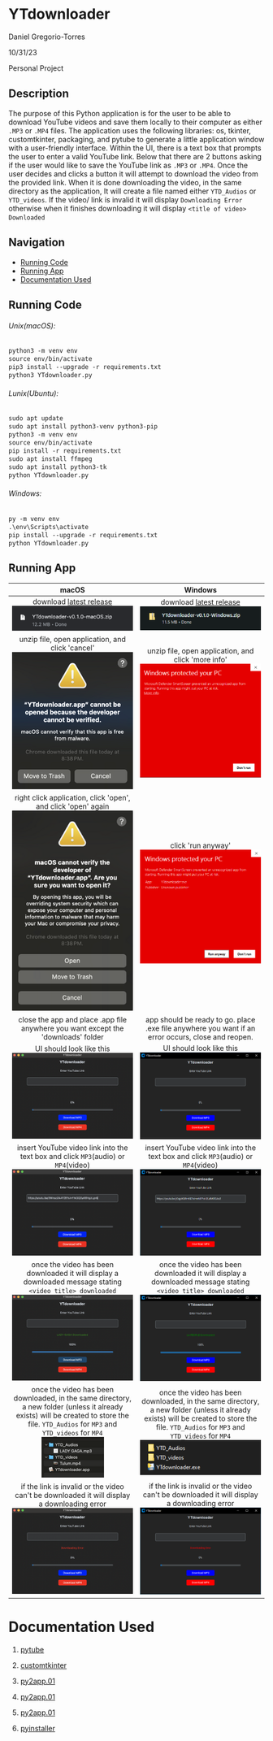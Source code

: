 # YTdownloader

Daniel Gregorio-Torres

10/31/23

Personal Project

## Description

The purpose of this Python application is for the user to be able to download YouTube videos and save them locally to their computer as either `.MP3` or `.MP4` files. The application uses the following libraries: os, tkinter, customtkinter, packaging, and pytube to generate a little application window with a user-friendly interface. Within the UI, there is a text box that prompts the user to enter a valid YouTube link. Below that there are 2 buttons asking if the user would like to save the YouTube link as `.MP3` or `.MP4`. Once the user decides and clicks a button it will attempt to download the video from the provided link. When it is done downloading the video, in the same directory as the application, It will create a file named either `YTD_Audios` or `YTD_videos`. If the video/ link is invalid it will display `Downloading Error` otherwise when it finishes downloading it will display `<title of video> Downloaded`

## Navigation

- [Running Code](#running-code)
- [Running App](#running-app)
- [Documentation Used](#documentation-used)

## Running Code

###### Unix(macOS):

```shell
python3 -m venv env
source env/bin/activate
pip3 install --upgrade -r requirements.txt
python3 YTdownloader.py
```

###### Lunix(Ubuntu):
```shell
sudo apt update
sudo apt install python3-venv python3-pip
python3 -m venv env
source env/bin/activate
pip install -r requirements.txt
sudo apt install ffmpeg
sudo apt install python3-tk
python YTdownloader.py
```

###### Windows:

```shell
py -m venv env
.\env\Scripts\activate
pip install --upgrade -r requirements.txt
python YTdownloader.py
```

## Running App

|                                                                                                           macOS                                                                                                            |                                                                                                          Windows                                                                                                           |
| :------------------------------------------------------------------------------------------------------------------------------------------------------------------------------------------------------------------------: | :------------------------------------------------------------------------------------------------------------------------------------------------------------------------------------------------------------------------: |
|                                                       download [latest release](https://github.com/iwnl-daniel/YTdownloader/releases)<br>![](/imgs/download_mac.png)                                                       |                                                       download [latest release](https://github.com/iwnl-daniel/YTdownloader/releases)<br>![](/imgs/download_win.png)                                                       |
|                                                                       unzip file, open application, and click 'cancel'<br>![](/imgs/pcrisk_mac.png)                                                                        |                                                                      unzip file, open application, and click 'more info'<br>![](/imgs/pcrisk_win.png)                                                                      |
|                                                               right click application, click 'open', and click 'open' again<br>![](/imgs/run_anyway_mac.png)                                                               |                                                                                    click 'run anyway'<br>![](/imgs/run_anyway_win.png)                                                                                     |
|                                                                     close the app and place .app file anywhere you want except the 'downloads' folder                                                                      |                                                             app should be ready to go. place .exe file anywhere you want if an error occurs, close and reopen.                                                             |
|                                                                                    UI should look like this<br>![](/imgs/appUI_mac.png)                                                                                    |                                                                                    UI should look like this<br>![](/imgs/appUI_win.png)                                                                                    |
|                                                     insert YouTube video link into the text box and click `MP3`(audio) or `MP4`(video)<br>![](/imgs/enterlink_mac.png)                                                     |                                                     insert YouTube video link into the text box and click `MP3`(audio) or `MP4`(video)<br>![](/imgs/enterlink_win.png)                                                     |
|                                      once the video has been downloaded it will display a downloaded message stating `<video title> downloaded`<br>![](/imgs/vid_downloaded_mac.png)                                       |                                      once the video has been downloaded it will display a downloaded message stating `<video title> downloaded`<br>![](/imgs/vid_downloaded_win.png)                                       |
| once the video has been downloaded, in the same directory, a new folder (unless it already exists) will be created to store the file. `YTD_Audios` for `MP3` and `YTD_videos` for `MP4`<br>![](/imgs/createdfiles_mac.png) | once the video has been downloaded, in the same directory, a new folder (unless it already exists) will be created to store the file. `YTD_Audios` for `MP3` and `YTD_videos` for `MP4`<br>![](/imgs/createdfiles_win.png) |
|                                              if the link is invalid or the video can't be downloaded it will display a downloading error<br>![](/imgs/download_error_mac.png)                                              |                                              if the link is invalid or the video can't be downloaded it will display a downloading error<br>![](/imgs/download_error_win.png)                                              |

# Documentation Used

1. [pytube](https://pytube.io/en/latest/api.html#pytube.YouTube.title)

1. [customtkinter](https://customtkinter.tomschimansky.com/documentation/)

1. [py2app.01](https://py2app.readthedocs.io/en/latest/)

1. [py2app.01](https://py2app.readthedocs.io/_/downloads/en/stable/pdf/)

1. [py2app.01](https://www.marinamele.com/from-a-python-script-to-a-portable-mac-application-with-py2app)

1. [pyinstaller](https://pyinstaller.org/en/stable/)
